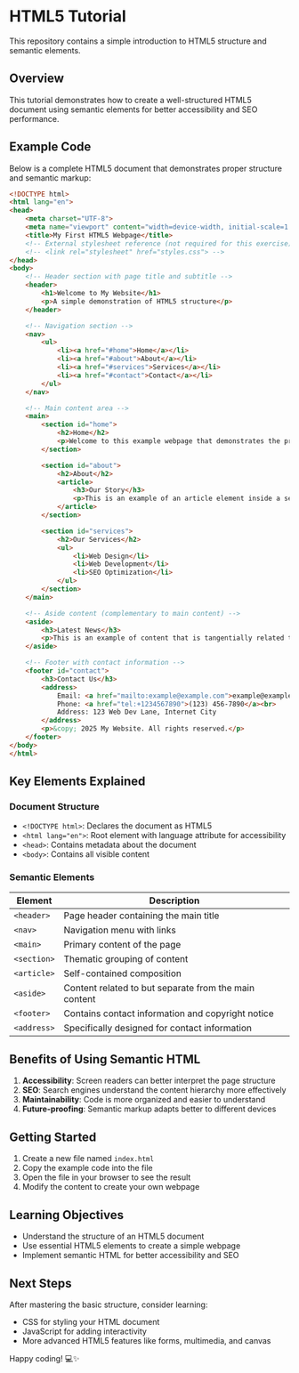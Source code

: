 # HTML5 Tutorial

This repository contains a simple introduction to HTML5 structure and semantic elements.

## Overview

This tutorial demonstrates how to create a well-structured HTML5 document using semantic elements for better accessibility and SEO performance.

## Example Code

Below is a complete HTML5 document that demonstrates proper structure and semantic markup:

```html
<!DOCTYPE html>
<html lang="en">
<head>
    <meta charset="UTF-8">
    <meta name="viewport" content="width=device-width, initial-scale=1.0">
    <title>My First HTML5 Webpage</title>
    <!-- External stylesheet reference (not required for this exercise) -->
    <!-- <link rel="stylesheet" href="styles.css"> -->
</head>
<body>
    <!-- Header section with page title and subtitle -->
    <header>
        <h1>Welcome to My Website</h1>
        <p>A simple demonstration of HTML5 structure</p>
    </header>

    <!-- Navigation section -->
    <nav>
        <ul>
            <li><a href="#home">Home</a></li>
            <li><a href="#about">About</a></li>
            <li><a href="#services">Services</a></li>
            <li><a href="#contact">Contact</a></li>
        </ul>
    </nav>

    <!-- Main content area -->
    <main>
        <section id="home">
            <h2>Home</h2>
            <p>Welcome to this example webpage that demonstrates the proper structure of an HTML5 document. This page uses semantic HTML elements to improve accessibility and SEO.</p>
        </section>

        <section id="about">
            <h2>About</h2>
            <article>
                <h3>Our Story</h3>
                <p>This is an example of an article element inside a section. Articles represent self-contained compositions that could potentially be distributed independently.</p>
            </article>
        </section>

        <section id="services">
            <h2>Our Services</h2>
            <ul>
                <li>Web Design</li>
                <li>Web Development</li>
                <li>SEO Optimization</li>
            </ul>
        </section>
    </main>

    <!-- Aside content (complementary to main content) -->
    <aside>
        <h3>Latest News</h3>
        <p>This is an example of content that is tangentially related to the main content.</p>
    </aside>

    <!-- Footer with contact information -->
    <footer id="contact">
        <h3>Contact Us</h3>
        <address>
            Email: <a href="mailto:example@example.com">example@example.com</a><br>
            Phone: <a href="tel:+1234567890">(123) 456-7890</a><br>
            Address: 123 Web Dev Lane, Internet City
        </address>
        <p>&copy; 2025 My Website. All rights reserved.</p>
    </footer>
</body>
</html>
```

## Key Elements Explained

### Document Structure
- `<!DOCTYPE html>`: Declares the document as HTML5
- `<html lang="en">`: Root element with language attribute for accessibility
- `<head>`: Contains metadata about the document
- `<body>`: Contains all visible content

### Semantic Elements

| Element | Description |
|---------|-------------|
| `<header>` | Page header containing the main title |
| `<nav>` | Navigation menu with links |
| `<main>` | Primary content of the page |
| `<section>` | Thematic grouping of content |
| `<article>` | Self-contained composition |
| `<aside>` | Content related to but separate from the main content |
| `<footer>` | Contains contact information and copyright notice |
| `<address>` | Specifically designed for contact information |

## Benefits of Using Semantic HTML

1. **Accessibility**: Screen readers can better interpret the page structure
2. **SEO**: Search engines understand the content hierarchy more effectively
3. **Maintainability**: Code is more organized and easier to understand
4. **Future-proofing**: Semantic markup adapts better to different devices

## Getting Started

1. Create a new file named `index.html`
2. Copy the example code into the file
3. Open the file in your browser to see the result
4. Modify the content to create your own webpage

## Learning Objectives

- Understand the structure of an HTML5 document
- Use essential HTML5 elements to create a simple webpage
- Implement semantic HTML for better accessibility and SEO

## Next Steps

After mastering the basic structure, consider learning:
- CSS for styling your HTML document
- JavaScript for adding interactivity
- More advanced HTML5 features like forms, multimedia, and canvas

Happy coding! 💻✨